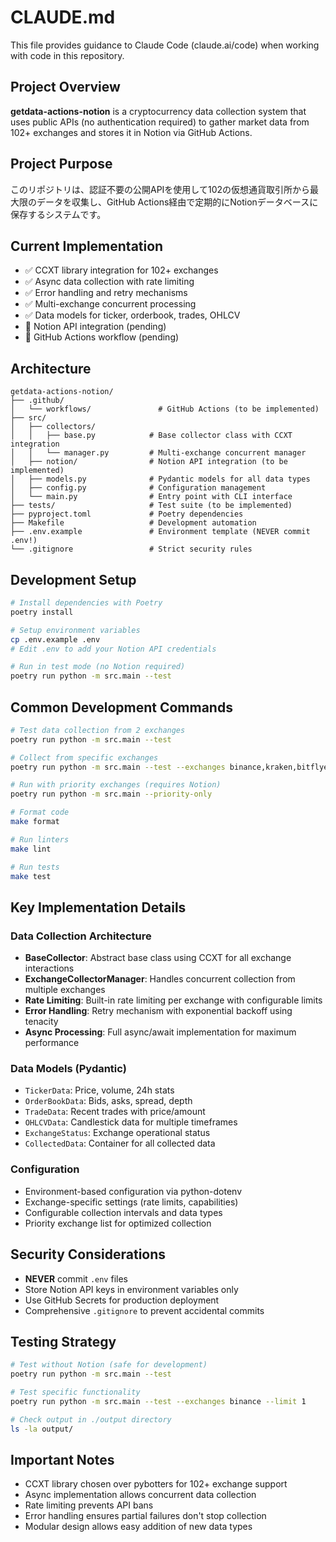 # CLAUDE.md

This file provides guidance to Claude Code (claude.ai/code) when working with code in this repository.

## Project Overview

**getdata-actions-notion** is a cryptocurrency data collection system that uses public APIs (no authentication required) to gather market data from 102+ exchanges and stores it in Notion via GitHub Actions.

## Project Purpose

このリポジトリは、認証不要の公開APIを使用して102の仮想通貨取引所から最大限のデータを収集し、GitHub Actions経由で定期的にNotionデータベースに保存するシステムです。

## Current Implementation

- ✅ CCXT library integration for 102+ exchanges
- ✅ Async data collection with rate limiting
- ✅ Error handling and retry mechanisms
- ✅ Multi-exchange concurrent processing
- ✅ Data models for ticker, orderbook, trades, OHLCV
- 🚧 Notion API integration (pending)
- 🚧 GitHub Actions workflow (pending)

## Architecture

```
getdata-actions-notion/
├── .github/
│   └── workflows/               # GitHub Actions (to be implemented)
├── src/
│   ├── collectors/
│   │   ├── base.py            # Base collector class with CCXT integration
│   │   └── manager.py         # Multi-exchange concurrent manager
│   ├── notion/                # Notion API integration (to be implemented)
│   ├── models.py              # Pydantic models for all data types
│   ├── config.py              # Configuration management
│   └── main.py                # Entry point with CLI interface
├── tests/                     # Test suite (to be implemented)
├── pyproject.toml             # Poetry dependencies
├── Makefile                   # Development automation
├── .env.example               # Environment template (NEVER commit .env!)
└── .gitignore                 # Strict security rules
```

## Development Setup

```bash
# Install dependencies with Poetry
poetry install

# Setup environment variables
cp .env.example .env
# Edit .env to add your Notion API credentials

# Run in test mode (no Notion required)
poetry run python -m src.main --test
```

## Common Development Commands

```bash
# Test data collection from 2 exchanges
poetry run python -m src.main --test

# Collect from specific exchanges
poetry run python -m src.main --test --exchanges binance,kraken,bitflyer

# Run with priority exchanges (requires Notion)
poetry run python -m src.main --priority-only

# Format code
make format

# Run linters
make lint

# Run tests
make test
```

## Key Implementation Details

### Data Collection Architecture
- **BaseCollector**: Abstract base class using CCXT for all exchange interactions
- **ExchangeCollectorManager**: Handles concurrent collection from multiple exchanges
- **Rate Limiting**: Built-in rate limiting per exchange with configurable limits
- **Error Handling**: Retry mechanism with exponential backoff using tenacity
- **Async Processing**: Full async/await implementation for maximum performance

### Data Models (Pydantic)
- `TickerData`: Price, volume, 24h stats
- `OrderBookData`: Bids, asks, spread, depth
- `TradeData`: Recent trades with price/amount
- `OHLCVData`: Candlestick data for multiple timeframes
- `ExchangeStatus`: Exchange operational status
- `CollectedData`: Container for all collected data

### Configuration
- Environment-based configuration via python-dotenv
- Exchange-specific settings (rate limits, capabilities)
- Configurable collection intervals and data types
- Priority exchange list for optimized collection

## Security Considerations

- **NEVER** commit `.env` files
- Store Notion API keys in environment variables only
- Use GitHub Secrets for production deployment
- Comprehensive `.gitignore` to prevent accidental commits

## Testing Strategy

```bash
# Test without Notion (safe for development)
poetry run python -m src.main --test

# Test specific functionality
poetry run python -m src.main --test --exchanges binance --limit 1

# Check output in ./output directory
ls -la output/
```

## Important Notes

- CCXT library chosen over pybotters for 102+ exchange support
- Async implementation allows concurrent data collection
- Rate limiting prevents API bans
- Error handling ensures partial failures don't stop collection
- Modular design allows easy addition of new data types